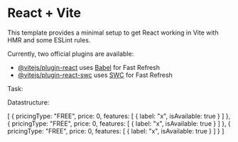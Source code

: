# React + Vite

This template provides a minimal setup to get React working in Vite with HMR and some ESLint rules.

Currently, two official plugins are available:

- [@vitejs/plugin-react](https://github.com/vitejs/vite-plugin-react/blob/main/packages/plugin-react/README.md) uses [Babel](https://babeljs.io/) for Fast Refresh
- [@vitejs/plugin-react-swc](https://github.com/vitejs/vite-plugin-react-swc) uses [SWC](https://swc.rs/) for Fast Refresh


Task:

Datastructure:

[
    {
        pricingType: "FREE",
        price: 0,
        features: [
            { label: "x", isAvailable: true }
        ]
    },
    {
        pricingType: "FREE",
        price: 0,
        features: [
            { label: "x", isAvailable: true }
        ]
    },
    {
        pricingType: "FREE",
        price: 0,
        features: [
            { label: "x", isAvailable: true }
        ]
    }
]